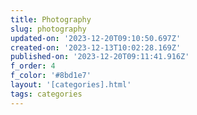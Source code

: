 ```yaml
---
title: Photography
slug: photography
updated-on: '2023-12-20T09:10:50.697Z'
created-on: '2023-12-13T10:02:28.169Z'
published-on: '2023-12-20T09:11:41.916Z'
f_order: 4
f_color: '#8bd1e7'
layout: '[categories].html'
tags: categories
---
```




